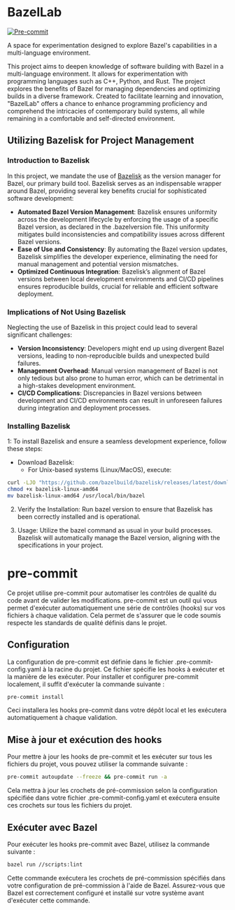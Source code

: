 # BazelLab

[![Pre-commit](https://github.com/ThibFrgsGmz/BazelLab/actions/workflows/pre_commit.yaml/badge.svg)](https://github.com/ThibFrgsGmz/BazelLab/actions/workflows/pre_commit.yaml)

A space for experimentation designed to explore Bazel's capabilities in a multi-language environment.

This project aims to deepen knowledge of software building with Bazel in a multi-language environment. It allows for experimentation with programming languages such as C++, Python, and Rust. The project explores the benefits of Bazel for managing dependencies and optimizing builds in a diverse framework. Created to facilitate learning and innovation, "BazelLab" offers a chance to enhance programming proficiency and comprehend the intricacies of contemporary build systems, all while remaining in a comfortable and self-directed environment.


## Utilizing Bazelisk for Project Management

### Introduction to Bazelisk

In this project, we mandate the use of [Bazelisk](https://github.com/bazelbuild/bazelisk) as the version manager for Bazel, our primary build tool. Bazelisk serves as an indispensable wrapper around Bazel, providing several key benefits crucial for sophisticated software development:

- **Automated Bazel Version Management**: Bazelisk ensures uniformity across the development lifecycle by enforcing the usage of a specific Bazel version, as declared in the .bazelversion file. This uniformity mitigates build inconsistencies and compatibility issues across different Bazel versions.
- **Ease of Use and Consistency**: By automating the Bazel version updates, Bazelisk simplifies the developer experience, eliminating the need for manual management and potential version mismatches.
- **Optimized Continuous Integration**: Bazelisk’s alignment of Bazel versions between local development environments and CI/CD pipelines ensures reproducible builds, crucial for reliable and efficient software deployment.

### Implications of Not Using Bazelisk

Neglecting the use of Bazelisk in this project could lead to several significant challenges:

- **Version Inconsistency**: Developers might end up using divergent Bazel versions, leading to non-reproducible builds and unexpected build failures.
- **Management Overhead**: Manual version management of Bazel is not only tedious but also prone to human error, which can be detrimental in a high-stakes development environment.
- **CI/CD Complications**: Discrepancies in Bazel versions between development and CI/CD environments can result in unforeseen failures during integration and deployment processes.

### Installing Bazelisk

1: To install Bazelisk and ensure a seamless development experience, follow these steps:

- Download Bazelisk:
    - For Unix-based systems (Linux/MacOS), execute:
```sh
curl -LJO "https://github.com/bazelbuild/bazelisk/releases/latest/download/bazelisk-linux-amd64"
chmod +x bazelisk-linux-amd64
mv bazelisk-linux-amd64 /usr/local/bin/bazel
```

2. Verify the Installation:
Run bazel version to ensure that Bazelisk has been correctly installed and is operational.

3. Usage:
Utilize the bazel command as usual in your build processes. Bazelisk will automatically manage the Bazel version, aligning with the specifications in your project.


# pre-commit

Ce projet utilise pre-commit pour automatiser les contrôles de qualité du code avant de valider les modifications. pre-commit est un outil qui vous permet d'exécuter automatiquement une série de contrôles (hooks) sur vos fichiers à chaque validation. Cela permet de s'assurer que le code soumis respecte les standards de qualité définis dans le projet.

## Configuration

La configuration de pre-commit est définie dans le fichier .pre-commit-config.yaml à la racine du projet. Ce fichier spécifie les hooks à exécuter et la manière de les exécuter. Pour installer et configurer pre-commit localement, il suffit d'exécuter la commande suivante :

```sh
pre-commit install
```

Ceci installera les hooks pre-commit dans votre dépôt local et les exécutera automatiquement à chaque validation.

## Mise à jour et exécution des hooks

Pour mettre à jour les hooks de pre-commit et les exécuter sur tous les fichiers du projet, vous pouvez utiliser la commande suivante :


```sh
pre-commit autoupdate --freeze && pre-commit run -a
```

Cela mettra à jour les crochets de pré-commission selon la configuration spécifiée dans votre fichier .pre-commit-config.yaml et exécutera ensuite ces crochets sur tous les fichiers du projet.

## Exécuter avec Bazel

Pour exécuter les hooks pre-commit avec Bazel, utilisez la commande suivante :

```sh
bazel run //scripts:lint
```

Cette commande exécutera les crochets de pré-commission spécifiés dans votre configuration de pré-commission à l'aide de Bazel. Assurez-vous que Bazel est correctement configuré et installé sur votre système avant d'exécuter cette commande.
